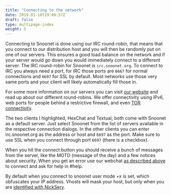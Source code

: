 ```yaml
---
title: "Connecting to the network"
date: 2019-01-10T19:49:57Z
draft: false
type: multipage-index
weight: 5
---
```


Connecting to Snoonet is done using our IRC round-robin, that means that you connect to our distribution host and you will then be randomly put on one of our servers. This ensures a good load balance on the network and if your server would go down you would immediately connect to a different server. The IRC round-robin for Snoonet is ``irc.snoonet.org``. To connect to IRC you always need a port, for IRC those ports are ``6667`` for normal connections and ``6697`` for SSL by default. Most networks use those very same ports and your client will likely automatically fill those in.

For some more information on our servers you can visit [our website](https://snoonet.org/ircservers) and read up about our different round-robins. We offer connectivity using IPv6, web ports for people behind a restrictive firewall, and even [TOR connectivity](http://snoonet.org/tor).

The two clients I highlighted, HexChat and Textual, both come with Snoonet as a default server. Just select Snoonet from the list of servers available in the respective connection dialogs. In the other clients you can enter irc.snoonet.org as the address or host and ``6697`` as the port. Make sure to use SSL when you connect through port ``6697`` (there is a checkbox).

When you hit the connect button you should receive a bunch of messages from the server, like the MOTD (message of the day) and a few notices about security. When you get an error use our webchat [as described above](#using-webchat) to connect and ask for help in #help.

By default when you connect to snoonet user mode +x is set, which obfuscates your IP address. Vhosts will mask your host, but only when you are [identified with NickServ](http://snoonet.org/anope#NickServ).

